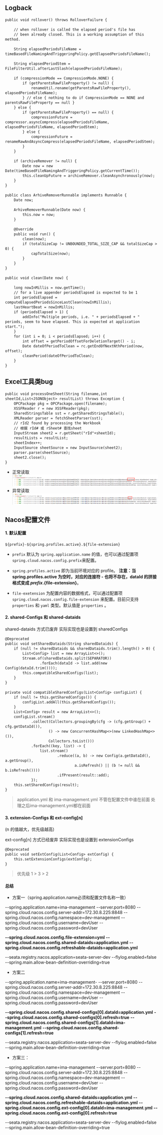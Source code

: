 ## Logback

```
public void rollover() throws RolloverFailure {

	// when rollover is called the elapsed period's file has
	// been already closed. This is a working assumption of this method.

	String elapsedPeriodsFileName = timeBasedFileNamingAndTriggeringPolicy.getElapsedPeriodsFileName();

	String elapsedPeriodStem = FileFilterUtil.afterLastSlash(elapsedPeriodsFileName);

	if (compressionMode == CompressionMode.NONE) {
		if (getParentsRawFileProperty() != null) {
			renameUtil.rename(getParentsRawFileProperty(), elapsedPeriodsFileName);
		} // else { nothing to do if CompressionMode == NONE and parentsRawFileProperty == null }
	} else {
		if (getParentsRawFileProperty() == null) {
			compressionFuture = compressor.asyncCompress(elapsedPeriodsFileName, elapsedPeriodsFileName, elapsedPeriodStem);
		} else {
			compressionFuture = renameRawAndAsyncCompress(elapsedPeriodsFileName, elapsedPeriodStem);
		}
	}

	if (archiveRemover != null) {
		Date now = new Date(timeBasedFileNamingAndTriggeringPolicy.getCurrentTime());
		this.cleanUpFuture = archiveRemover.cleanAsynchronously(now);
	}
}

public class ArhiveRemoverRunnable implements Runnable {
    Date now;

    ArhiveRemoverRunnable(Date now) {
        this.now = now;
    }

    @Override
    public void run() {
        clean(now);
        if (totalSizeCap != UNBOUNDED_TOTAL_SIZE_CAP && totalSizeCap > 0) {
            capTotalSize(now);
        }
    }
}

public void clean(Date now) {

	long nowInMillis = now.getTime();
	// for a live appender periodsElapsed is expected to be 1
	int periodsElapsed = computeElapsedPeriodsSinceLastClean(nowInMillis);
	lastHeartBeat = nowInMillis;
	if (periodsElapsed > 1) {
		addInfo("Multiple periods, i.e. " + periodsElapsed + " periods, seem to have elapsed. This is expected at application start.");
	}
	for (int i = 0; i < periodsElapsed; i++) {
		int offset = getPeriodOffsetForDeletionTarget() - i;
		Date dateOfPeriodToClean = rc.getEndOfNextNthPeriod(now, offset);
		cleanPeriod(dateOfPeriodToClean);
	}
}
```

## Excel工具类bug

```
public void processOneSheet(String filename,int sheetId,List<JSONObject> resultList) throws Exception {
	OPCPackage pkg = OPCPackage.open(filename);
	XSSFReader r = new XSSFReader(pkg);
	SharedStringsTable sst = r.getSharedStringsTable();
	XMLReader parser = fetchSheetParser(sst);
	// rId2 found by processing the Workbook
	// 根据 rId# 或 rSheet# 查找sheet
	InputStream sheet2 = r.getSheet("rId"+sheetId);
	resultLists = resultList;
	sheetIndex++;
	InputSource sheetSource = new InputSource(sheet2);
	parser.parse(sheetSource);
	sheet2.close();
}
```
- 正常读取
  ![](img/Excel正常.png)
- 异常读取
  ![](img/Excel异常.png)



## Nacos配置文件

#### 1. 默认配置

`${prefix}-${spring.profiles.active}.${file-extension}`

- `prefix` 默认为 `spring.application.name` 的值，也可以通过配置项 `spring.cloud.nacos.config.prefix`来配置。

- `spring.profiles.active` 即为当前环境对应的 profile。 **注意：当 spring.profiles.active 为空时，对应的连接符 - 也将不存在，dataId 的拼接格式变成 ${prefix}.${file-extension}**。

- `file-exetension` 为配置内容的数据格式，可以通过配置项 `spring.cloud.nacos.config.file-extension` 来配置。目前只支持 `properties` 和 `yaml` 类型。默认值是 `properties` 。

#### 2. shared-Configs 和 shared-dataids

shared-dataids 方式已废弃 实际实现也是设置到 sharedConfigs

```
@Deprecated
public void setSharedDataids(String sharedDataids) {
	if (null != sharedDataids && sharedDataids.trim().length() > 0) {
		List<Config> list = new ArrayList<>();
		Stream.of(sharedDataids.split(SEPARATOR))
				.forEach(dataId -> list.add(new Config(dataId.trim())));
		this.compatibleSharedConfigs(list);
	}
}

private void compatibleSharedConfigs(List<Config> configList) {
	if (null != this.getSharedConfigs()) {
		configList.addAll(this.getSharedConfigs());
	}
	List<Config> result = new ArrayList<>();
	configList.stream()
			.collect(Collectors.groupingBy(cfg -> (cfg.getGroup() + cfg.getDataId()),
					() -> new ConcurrentHashMap<>(new LinkedHashMap<>()),
					Collectors.toList()))
			.forEach((key, list) -> {
				list.stream()
						.reduce((a, b) -> new Config(a.getDataId(), a.getGroup(),
								a.isRefresh() || (b != null && b.isRefresh())))
						.ifPresent(result::add);
			});
	this.setSharedConfigs(result);
}
```

> application.yml 和 ima-management.yml 不管在配置文件中谁在前面 处理之后ima-management.yml都在前面

#### 3. extension-Configs 和 ext-config[n] 

(n 的值越大，优先级越高)

ext-config[n] 方式已经废弃 实际实现也是设置到 extensionConfigs

```
@Deprecated
public void setExtConfig(List<Config> extConfig) {
	this.setExtensionConfigs(extConfig);
}
```



> 优先级 1 > 3 > 2



#### 总结

- 方案一（spring.application.name必须和配置文件名称一致）

--spring.application.name=ima-management
--server.port=8080
--spring.cloud.nacos.config.server-addr=172.30.8.225:8848
--spring.cloud.nacos.config.namespace=dev-management
--spring.cloud.nacos.config.username=devUser
--spring.cloud.nacos.config.password=devUser

**--spring.cloud.nacos.config.file-extension=yml**
**--spring.cloud.nacos.config.shared-dataids=application.yml**
**--spring.cloud.nacos.config.refreshable-dataids=application.yml**

--seata.registry.nacos.application=seata-server-dev
--flylog.enabled=false
--spring.main.allow-bean-definition-overriding=true

- 方案二

--spring.application.name=ima-management-
--server.port=8080
--spring.cloud.nacos.config.server-addr=172.30.8.225:8848
--spring.cloud.nacos.config.namespace=dev-management
--spring.cloud.nacos.config.username=devUser
--spring.cloud.nacos.config.password=devUser

**--spring.cloud.nacos.config.shared-configs[0].dataId=application.yml**
**--spring.cloud.nacos.config.shared-configs[0].refresh=true**
**--spring.cloud.nacos.config.shared-configs[1].dataId=ima-management.yml**
**--spring.cloud.nacos.config.shared-configs[1].refresh=true**

--seata.registry.nacos.application=seata-server-dev
--flylog.enabled=false
--spring.main.allow-bean-definition-overriding=true

- 方案三：

--spring.application.name=ima-management
--server.port=8080
--spring.cloud.nacos.config.server-addr=172.30.8.225:8848
--spring.cloud.nacos.config.namespace=dev-management
--spring.cloud.nacos.config.username=devUser
--spring.cloud.nacos.config.password=devUser

**--spring.cloud.nacos.config.shared-dataids=application.yml**
**--spring.cloud.nacos.config.refreshable-dataids=application.yml**
**--spring.cloud.nacos.config.ext-config[0].dataId=ima-management.yml**
**--spring.cloud.nacos.config.ext-config[0].refresh=true**

--seata.registry.nacos.application=seata-server-dev
--flylog.enabled=false
--spring.main.allow-bean-definition-overriding=true